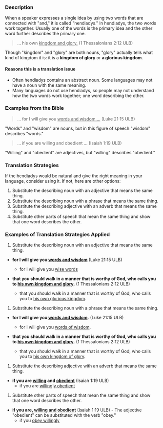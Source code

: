 

### Description

When a speaker expresses a single idea by using two words that are connected with "and," it is called "hendiadys." In hendiadys, the two words work together. Usually one of the words is the primary idea and the other word further describes the primary one.

>... his own <u>kingdom and glory.</u> (1 Thessalonians 2:12 ULB)

Though "kingdom" and "glory" are both nouns, "glory" actually tells what kind of kingdom it is: it is a **kingdom of glory** or **a glorious kingdom**.

#### Reasons this is a translation issue

* Often hendiadys contains an abstract noun. Some languages may not have a noun with the same meaning.
* Many languages do not use hendiadys, so people may not understand how the two words work together; one word describing the other.

### Examples from the Bible

>... for I will give you <u>words and wisdom ...</u> (Luke 21:15 ULB)

"Words" and "wisdom" are nouns, but in this figure of speech "wisdom" describes "words."

>... if you are willing and obedient ... (Isaiah 1:19 ULB)

"Willing" and "obedient" are adjectives, but "willing" describes "obedient."

### Translation Strategies

If the hendiadys would be natural and give the right meaning in your language, consider using it. If not, here are other options:

1. Substitute the describing noun with an adjective that means the same thing.
1. Substitute the describing noun with a phrase that means the same thing.
1. Substitute the describing adjective with an adverb that means the same thing.
1. Substitute other parts of speech that mean the same thing and show that one word describes the other.

### Examples of Translation Strategies Applied

1. Substitute the describing noun with an adjective that means the same thing.

  * **for I will give you <u>words and wisdom</u>** (Luke 21:15 ULB)
      * for I will give you <u>wise words</u>

  * **that you should walk in a manner that is worthy of God, who calls you to <u>his own kingdom and glory</u>.**  (1 Thessalonians 2:12 ULB)
      * that you should walk in a manner that is worthy of God, who calls you to <u>his own glorious kingdom</u>.

1. Substitute the describing noun with a phrase that means the same thing.

  * **for I will give you <u>words and wisdom</u>.** (Luke 21:15 ULB)
      * for I will give you <u>words of wisdom</u>.

  * **that you should walk in a manner that is worthy of God, who calls you to <u>his own kingdom and glory</u>.**  (1 Thessalonians 2:12 ULB)
      * that you should walk in a manner that is worthy of God, who calls you to <u>his own kingdom of glory</u>.

1. Substitute the describing adjective with an adverb that means the same thing.

  * **if you are <u>willing</u> and <u>obedient</u>** (Isaiah 1:19 ULB)
      * if you are <u>willingly obedient</u>

1. Substitute other parts of speech that mean the same thing and show that one word describes the other.

  * **if you are, <u>willing and obedient</u>** (Isaiah 1:19 ULB) - The adjective "obedient" can be substituted with the verb "obey."
      * if you <u>obey willingly</u>

